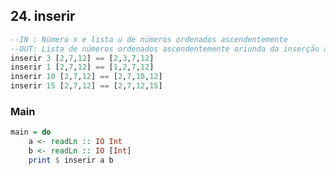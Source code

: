 ## 24. inserir
```hs
--IN : Número x e lista u de números ordenados ascendentemente
--OUT: Lista de números ordenados ascendentemente oriunda da inserção apropriada de x em u
inserir 3 [2,7,12] == [2,3,7,12]
inserir 1 [2,7,12] == [1,2,7,12]
inserir 10 [2,7,12] == [2,7,10,12]
inserir 15 [2,7,12] == [2,7,12,15]
```


<!--MAIN_BEGIN-->
### Main
```hs
main = do
    a <- readLn :: IO Int
    b <- readLn :: IO [Int]
    print $ inserir a b

```
<!--MAIN_END-->

